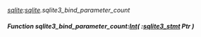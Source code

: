 _[sqlite](../../modules/sqlite/sqlite-module.md):[sqlite](../../modules/sqlite/sqlite-module.md).sqlite3\_bind\_parameter\_count_
##### Function sqlite3\_bind\_parameter\_count:[Int](../../modules/wonkey/wonkey-types-int.md)( :[sqlite3_stmt](../../modules/sqlite/sqlite-sqlite3_stmt.md) Ptr )
